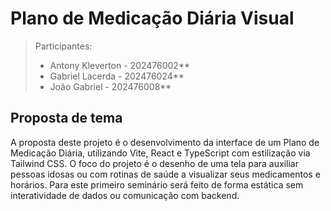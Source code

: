 # Plano de Medicação Diária Visual

> Participantes:
> - Antony Kleverton - 202476002**
> - Gabriel Lacerda - 202476024**
> - João Gabriel - 202476008**

## Proposta de tema

A proposta deste projeto é o desenvolvimento da interface de um Plano de Medicação Diária, utilizando Vite, React e TypeScript com estilização via Tailwind CSS. O foco do projeto é o desenho de uma tela para auxiliar pessoas idosas ou com rotinas de saúde a visualizar seus medicamentos e horários. Para este primeiro seminário será feito de forma estática sem interatividade de dados ou comunicação com backend.